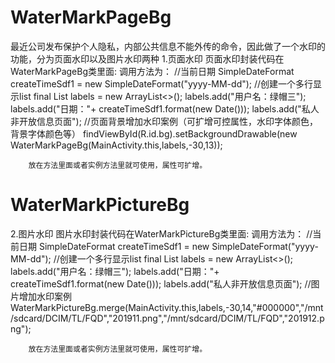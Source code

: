 # WaterMarkPageBg
最近公司发布保护个人隐私，内部公共信息不能外传的命令，因此做了一个水印的功能，分为页面水印以及图片水印两种
1.页面水印
页面水印封装代码在WaterMarkPageBg类里面:
  调用方法为：
        //当前日期
        SimpleDateFormat createTimeSdf1 = new SimpleDateFormat("yyyy-MM-dd");
        //创建一个多行显示list
        final List<String> labels = new ArrayList<>();
        labels.add("用户名：绿帽三");
        labels.add("日期："+ createTimeSdf1.format(new Date()));
        labels.add("私人非开放信息页面");
        //页面背景增加水印案例（可扩增可控属性，水印字体颜色，背景字体颜色等）
        findViewById(R.id.bg).setBackgroundDrawable(new WaterMarkPageBg(MainActivity.this,labels,-30,13));
      
        放在方法里面或者实例方法里就可使用，属性可扩增。
        
      


# WaterMarkPictureBg
2.图片水印
图片水印封装代码在WaterMarkPictureBg类里面:
  调用方法为：
        //当前日期
        SimpleDateFormat createTimeSdf1 = new SimpleDateFormat("yyyy-MM-dd");
        //创建一个多行显示list
        final List<String> labels = new ArrayList<>();
        labels.add("用户名：绿帽三");
        labels.add("日期："+ createTimeSdf1.format(new Date()));
        labels.add("私人非开放信息页面");
         //图片增加水印案例
WaterMarkPictureBg.merge(MainActivity.this,labels,-30,14,"#000000","/mnt/sdcard/DCIM/TL/FQD","201911.png","/mnt/sdcard/DCIM/TL/FQD","201912.png");

        放在方法里面或者实例方法里就可使用，属性可扩增。
